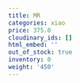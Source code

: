 ```yaml
---
title: MR
categories: xiao
price: 375.0
cloudinary_ids: []
html_embed: ''
out_of_stock: true
inventory: 0
weight: '450'
---
```


